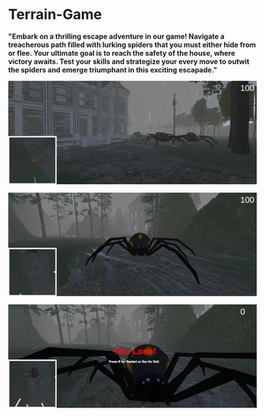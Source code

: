 # Terrain-Game

**"Embark on a thrilling escape adventure in our game! Navigate a treacherous path filled with lurking spiders that you must either hide from or flee. Your ultimate goal is to reach the safety of the house, 
where victory awaits. Test your skills and strategize your every move to outwit the spiders and emerge triumphant in this exciting escapade."**


![Screenshot 2](Screenshot2.png)

![Screenshot 3](Screenshot3.png)

![Screenshot 4](Screenshot4.png)
